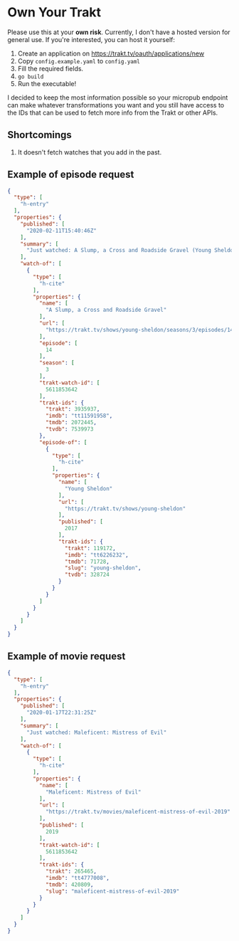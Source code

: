 # Own Your Trakt

Please use this at your **own risk**. Currently, I don't have a hosted version for general use.
If you're interested, you can host it yourself:

1. Create an application on https://trakt.tv/oauth/applications/new
2. Copy `config.example.yaml` to `config.yaml`
3. Fill the required fields.
4. `go build`
5. Run the executable!

I decided to keep the most information possible so your micropub endpoint can make whatever transformations
you want and you still have access to the IDs that can be used to fetch more info from the Trakt or other APIs.

## Shortcomings

1. It doesn't fetch watches that you add in the past.

## Example of episode request

```json
{
  "type": [
    "h-entry"
  ],
  "properties": {
    "published": [
      "2020-02-11T15:40:46Z"
    ],
    "summary": [
      "Just watched: A Slump, a Cross and Roadside Gravel (Young Sheldon S3E14)"
    ],
    "watch-of": [
      {
        "type": [
          "h-cite"
        ],
        "properties": {
          "name": [
            "A Slump, a Cross and Roadside Gravel"
          ],
          "url": [
            "https://trakt.tv/shows/young-sheldon/seasons/3/episodes/14"
          ],
          "episode": [
            14
          ],
          "season": [
            3
          ],
          "trakt-watch-id": [
            5611853642
          ],
          "trakt-ids": {
            "trakt": 3935937,
            "imdb": "tt11591958",
            "tmdb": 2072445,
            "tvdb": 7539973
          },
          "episode-of": [
            {
              "type": [
                "h-cite"
              ],
              "properties": {
                "name": [
                  "Young Sheldon"
                ],
                "url": [
                  "https://trakt.tv/shows/young-sheldon"
                ],
                "published": [
                  2017
                ],
                "trakt-ids": {
                  "trakt": 119172,
                  "imdb": "tt6226232",
                  "tmdb": 71728,
                  "slug": "young-sheldon",
                  "tvdb": 328724
                }
              }
            }
          ]
        }
      }
    ]
  }
}
```

## Example of movie request

```json
{
  "type": [
    "h-entry"
  ],
  "properties": {
    "published": [
      "2020-01-17T22:31:25Z"
    ],
    "summary": [
      "Just watched: Maleficent: Mistress of Evil"
    ],
    "watch-of": [
      {
        "type": [
          "h-cite"
        ],
        "properties": {
          "name": [
            "Maleficent: Mistress of Evil"
          ],
          "url": [
            "https://trakt.tv/movies/maleficent-mistress-of-evil-2019"
          ],
          "published": [
            2019
          ],
          "trakt-watch-id": [
            5611853642
          ],
          "trakt-ids": {
            "trakt": 265465,
            "imdb": "tt4777008",
            "tmdb": 420809,
            "slug": "maleficent-mistress-of-evil-2019"
          }
        }
      }
    ]
  }
}
```
